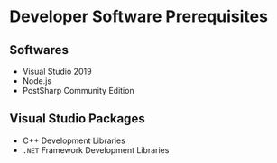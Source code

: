 # Developer Software Prerequisites

## Softwares
- Visual Studio 2019
- Node.js
- PostSharp Community Edition

## Visual Studio Packages
- C++ Development Libraries
- `.NET` Framework Development Libraries